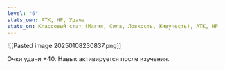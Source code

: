```yaml
---
level: "6"
stats_own: АТК, HP, Удача
stats_on: Классовый стат (Магия, Сила, Ловкость, Живучесть), АТК, HP
---
```

![[Pasted image 20250108230837.png]]

Очки удачи +40. Навык активируется после изучения.